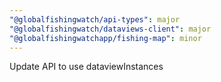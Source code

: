 ```yaml
---
"@globalfishingwatch/api-types": major
"@globalfishingwatch/dataviews-client": major
"@globalfishingwatchapp/fishing-map": minor
---
```


Update API to use dataviewInstances
